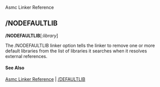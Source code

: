 Asmc Linker Reference

## /NODEFAULTLIB

**/NODEFAULTLIB**[:_library_]

The /NODEFAULTLIB linker option tells the linker to remove one or more default libraries from the list of libraries it searches when it resolves external references.

#### See Also

[Asmc Linker Reference](readme.md) | [/DEFAULTLIB](defaultlib.md)
